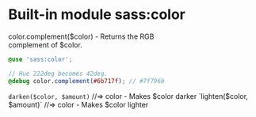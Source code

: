 # Built-in module sass:color  

color.complement($color) - Returns the RGB  
complement of $color.  

```scss
@use 'sass:color';

// Hue 222deg becomes 42deg.
@debug color.complement(#6b717f); // #7f796b
```

`darken($color, $amount)` //=> color - Makes $color darker  
`lighten($color, $amount)` //=> color - Makes $color lighter  

